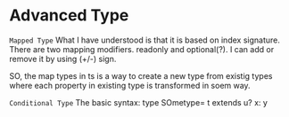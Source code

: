 # Advanced Type

`Mapped Type` What I have understood is that it is based on index signature. There are two mapping modifiers. readonly and optional(?). I can add or remove it by using (+/-) sign.

SO, the map types in ts is a way to create a new type from existig types where each property in existing type is transformed in soem way. 

`Conditional Type` The basic syntax: 
type SOmetype= t extends u? x: y